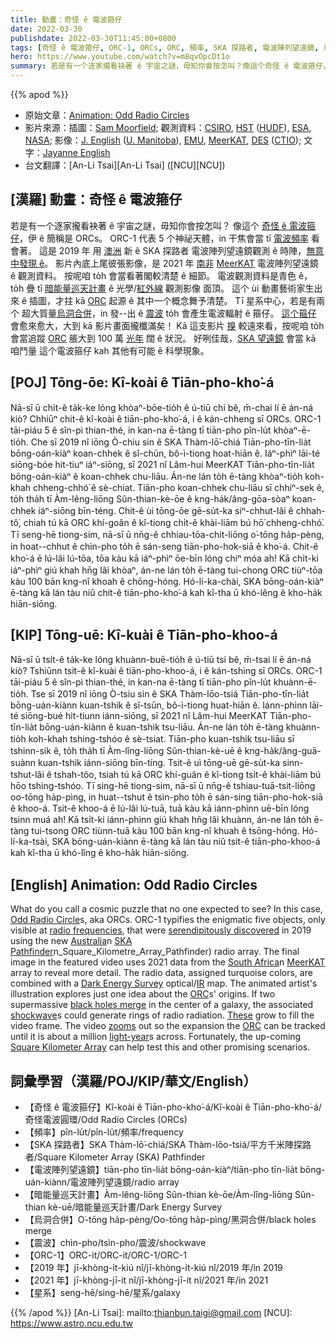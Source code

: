 ```yaml
---
title: 動畫：奇怪 ê 電波箍仔
date: 2022-03-30
publishdate: 2022-03-30T11:45:00+0800
tags: [奇怪 ê 電波箍仔, ORC-1, ORCs, ORC, 頻率, SKA 探路者, 電波陣列望遠鏡, 烏洞合併, 震波, SKA 望遠鏡, MeerKAT 電波陣列望遠鏡, MeerKAT, SKA, 星系]
hero: https://www.youtube.com/watch?v=m8qvOpcDt1o
summary: 若是有一个逐家攏看袂著 ê 宇宙之謎，毋知你會按怎叫？像這个奇怪 ê 電波箍仔，伊 ê 簡稱是 ORCs。
---
```


{{% apod %}}

- 原始文章：[Animation: Odd Radio Circles](https://apod.nasa.gov/apod/ap220330.html)
- 影片來源：插圖：[Sam Moorfield](https://sammoorfield.com/); 觀測資料：[CSIRO](https://www.csiro.au/), [HST](https://hubblesite.org/) ([HUDF](https://esahubble.org/images/heic0611b/)), [ESA](https://www.esa.int/), [NASA](https://www.nasa.gov/);
影像：[J. English](https://jayannecosmoscanvas.wordpress.com/) ([U. Manitoba](https://sci.umanitoba.ca/physics-astronomy/)), [EMU](http://emu-survey.org/), [MeerKAT](https://www.sarao.ac.za/science/meerkat/about-meerkat/), [DES](https://www.darkenergysurvey.org/collaboration-and-sponsors/) ([CTIO](https://noirlab.edu/public/programs/ctio/)); 文字：[Jayanne English](http://www2.physics.umanitoba.ca/u/english/)
- 台文翻譯：[An-Li Tsai][An-Li Tsai] ([NCU][NCU])

## [漢羅] 動畫：奇怪 ê 電波箍仔
若是有一个逐家攏看袂著 ê 宇宙之謎，毋知你會按怎叫？
像這个 [奇怪 ê 電波箍仔][Odd Radio Circle]，伊 ê 簡稱是 ORCs。
ORC-1 代表 5 个神祕天體，in 干焦會當 tī [電波頻率][radio frequencies] 看會著。
這是 2019 年 用 [澳洲][Australia] 新 ê SKA 探路者 電波陣列望遠鏡觀測 ê 時陣，[無意中發現 ê][serendipitously discovered]。
影片內底上尾彼張影像，是 2021 年 [南非][South Africa] [MeerKAT][MeerKAT] 電波陣列望遠鏡 ê 觀測資料。
按呢咱 to̍h 會當看著閣較清楚 ê 細節。
電波觀測資料是青色 ê，to̍h 疊 tī [暗能量巡天計畫][Dark Energy Survey] ê 光學/[紅外線][IR] 觀測影像 面頂。
這个 ùi 動畫藝術家生出來 ê 插圖，才拄 kā [ORC][ORC 1] 起源 ê 其中一个概念舞予清楚。
Tī 星系中心，若是有兩个 超大質量[烏洞合併][black holes merge]，in 發--出 ê [震波][shockwave] to̍h 會產生電波輻射 ê 箍仔。
[這个箍仔][These] 會愈來愈大，大到 kā 影片畫面攏櫼滿矣！
Kā 這支影片 [搝][zooms] 較遠來看，按呢咱 to̍h 會當追蹤 [ORC][ORC 2] 脹大到 100 萬 [光年][light-year] 闊 ê 狀況。
好咧佳哉，[SKA 望遠鏡][Square Kilometer Array] 會當 kā 咱鬥量 這个電波箍仔 kah 其他有可能 ê 科學現象。


## [POJ] Tōng-ōe: Kî-koài ê Tiān-pho-kho͘-á
Nā-sī ū chi̍t-ê ta̍k-ke lóng khòaⁿ-bōe-tio̍h ê ú-tiū chi bê, m̄-chai lí ē án-ná kiò?
Chhiūⁿ chit-ê kî-koài ê tiān-pho-kho͘-á, i ê kán-chheng sī ORCs.
ORC-1 tāi-piáu 5 ê sîn-pì thian-thé, in kan-na ē-tàng tī tiān-pho pîn-lu̍t khòaⁿ-ē-tio̍h.
Che sī 2019 nî iōng Ò-chiu sin ê SKA Thàm-lō͘-chiá Tiān-pho-tīn-lia̍t bōng-oán-kiàⁿ koan-chhek ê sî-chūn, bô-ì-tiong hoat-hiān ê.
Iáⁿ-phìⁿ lāi-té siōng-bóe hit-tiuⁿ iáⁿ-siōng, sī 2021 nî Lâm-hui MeerKAT Tiān-pho-tīn-lia̍t bōng-oán-kiàⁿ ê koan-chhek chu-liāu.
Án-ne lán to̍h ē-tàng khòaⁿ-tio̍h koh-khah chheng-chhó͘ ê sè-chiat.
Tiān-pho koan-chhek chu-liāu sī chhiⁿ-sek ê, to̍h tha̍h tī Àm-lêng-liōng Sûn-thian-kè-ōe ê kng-ha̍k/âng-gōa-sòaⁿ koan-chhek iáⁿ-siōng bīn-téng.
Chit-ê ùi tōng-ōe gē-su̍t-ka siⁿ-chhut-lâi ê chhah-tô͘, chiah tú kā ORC khí-goân ê kî-tiong chi̍t-ê khài-liām bú hō͘ chheng-chhó͘.
Tī seng-hē tiong-sim, nā-sī ū nn̄g-ê chhiau-tōa-chit-liōng o͘-tōng ha̍p-pèng, in hoat--chhut ê chìn-pho to̍h ē sán-seng tiān-pho-hok-siā ê kho͘-á.
Chit-ê kho͘-á ē lú-lâi lú-tōa, tōa kàu kā iáⁿ-phìⁿ ōe-bīn lóng chiⁿ móa ah!
Kā chi̍t-ki iáⁿ-phìⁿ giú khah hn̄g lâi khòaⁿ, án-ne lán to̍h ē-tàng tui-chong ORC tiùⁿ-tōa kàu 100 bān kng-nî khoah ê chōng-hóng.
Hó-lí-ka-chài, SKA bōng-oán-kiàⁿ ē-tàng kā lán tàu niû chit-ê tiān-pho-kho͘-á kah kî-tha ū khó-lêng ê kho-ha̍k hiān-siōng.

## [KIP] Tōng-uē: Kî-kuài ê Tiān-pho-khoo-á
Nā-sī ū tsi̍t-ê ta̍k-ke lóng khuànn-buē-tio̍h ê ú-tiū tsi bê, m̄-tsai lí ē án-ná kiò?
Tshiūnn tsit-ê kî-kuài ê tiān-pho-khoo-á, i ê kán-tshing sī ORCs.
ORC-1 tāi-piáu 5 ê sîn-pì thian-thé, in kan-na ē-tàng tī tiān-pho pîn-lu̍t khuànn-ē-tio̍h.
Tse sī 2019 nî iōng Ò-tsiu sin ê SKA Thàm-lōo-tsiá Tiān-pho-tīn-lia̍t bōng-uán-kiànn kuan-tshik ê sî-tsūn, bô-ì-tiong huat-hiān ê.
Iánn-phìnn lāi-té siōng-bué hit-tiunn iánn-siōng, sī 2021 nî Lâm-hui MeerKAT Tiān-pho-tīn-lia̍t bōng-uán-kiànn ê kuan-tshik tsu-liāu.
Án-ne lán to̍h ē-tàng khuànn-tio̍h koh-khah tshing-tshóo ê sè-tsiat.
Tiān-pho kuan-tshik tsu-liāu sī tshinn-sik ê, to̍h tha̍h tī Àm-lîng-liōng Sûn-thian-kè-uē ê kng-ha̍k/âng-guā-suànn kuan-tshik iánn-siōng bīn-tíng.
Tsit-ê uì tōng-uē gē-su̍t-ka sinn-tshut-lâi ê tshah-tôo, tsiah tú kā ORC khí-guân ê kî-tiong tsi̍t-ê khài-liām bú hōo tshing-tshóo.
Tī sing-hē tiong-sim, nā-sī ū nn̄g-ê tshiau-tuā-tsit-liōng oo-tōng ha̍p-pìng, in huat--tshut ê tsìn-pho to̍h ē sán-sing tiān-pho-hok-siā ê khoo-á.
Tsit-ê khoo-á ē lú-lâi lú-tuā, tuā kàu kā iánn-phìnn uē-bīn lóng tsinn muá ah!
Kā tsi̍t-ki iánn-phìnn giú khah hn̄g lâi khuànn, án-ne lán to̍h ē-tàng tui-tsong ORC tiùnn-tuā kàu 100 bān kng-nî khuah ê tsōng-hóng.
Hó-lí-ka-tsài, SKA bōng-uán-kiànn ē-tàng kā lán tàu niû tsit-ê tiān-pho-khoo-á kah kî-tha ū khó-lîng ê kho-ha̍k hiān-siōng.

## [English] Animation: Odd Radio Circles
What do you call a cosmic puzzle that no one expected to see?
In this case, [Odd Radio Circle][Odd Radio Circle]s, aka ORCs.
ORC-1 typifies the enigmatic five objects, only visible at [radio frequencies][radio frequencies], that were [serendipitously discovered][serendipitously discovered] in 2019 using the new [Australia][Australia]n [SKA Pathfinder][Australia]n_Square_Kilometre_Array_Pathfinder) radio array.
The final image in the featured video uses 2021 data from the [South Africa][South Africa]n [MeerKAT][MeerKAT] array to reveal more detail.
The radio data, assigned turquoise colors, are combined with a [Dark Energy Survey][Dark Energy Survey] optical/[IR][IR] map.
The animated artist's illustration explores just one idea about the [ORC][ORC 1]s' origins.
If two supermassive [black holes merge][black holes merge] in the center of a galaxy, the associated [shockwave][shockwave]s could generate rings of radio radiation.
[These][These] grow to fill the video frame.
The video [zooms][zooms] out so the expansion the [ORC][ORC 2] can be tracked until it is about a million [light-year][light-year]s across.
Fortunately, the up-coming [Square Kilometer Array][Square Kilometer Array] can help test this and other promising scenarios.

## 詞彙學習（漢羅/POJ/KIP/華文/English）
- 【奇怪 ê 電波箍仔】Kî-koài ê Tiān-pho-kho͘-á/Kî-koài ê Tiān-pho-kho͘-á/奇怪電波圓環/Odd Radio Circles (ORCs)
- 【頻率】pîn-lu̍t/pîn-lu̍t/頻率/frequency
- 【SKA 探路者】SKA Thàm-lō͘-chiá/SKA Thàm-lōo-tsiá/平方千米陣探路者/Square Kilometer Array (SKA) Pathfinder
- 【電波陣列望遠鏡】tiān-pho tīn-lia̍t bōng-oán-kiàⁿ/tiān-pho tīn-lia̍t bōng-uán-kiànn/電波陣列望遠鏡/radio array
- 【暗能量巡天計畫】Àm-lêng-liōng Sûn-thian kè-ōe/Àm-lîng-liōng Sûn-thian kè-uē/暗能量巡天計畫/Dark Energy Survey
- 【烏洞合併】O͘-tōng ha̍p-pèng/Oo-tōng ha̍p-pìng/黑洞合併/black holes merge
- 【震波】chìn-pho/tsìn-pho/震波/shockwave
- 【ORC-1】ORC-it/ORC-it/ORC-1/ORC-1
- 【2019 年】jī-khòng-i̍t-kiú nî/jī-khòng-i̍t-kiú nî/2019 年/in 2019
- 【2021 年】jī-khòng-jī-it nî/jī-khòng-jī-it nî/2021 年/in 2021
- 【星系】seng-hē/sing-hē/星系/galaxy

{{% /apod %}}
[An-Li Tsai]: mailto:thianbun.taigi@gmail.com
[NCU]: https://www.astro.ncu.edu.tw


[Odd Radio Circle]:https://en.wikipedia.org/wiki/Odd_radio_circle
[radio frequencies]:https://science.nasa.gov/ems/05_radiowaves
[serendipitously discovered]:https://ui.adsabs.harvard.edu/abs/2021PASA...38....3N/abstract
[Australia]:https://en.wikipedia.org/wiki/Australia
[SKA Pathfinder]:https://en.wikipedia.org/wiki/Australian_Square_Kilometre_Array_Pathfinder
[South Africa]:https://en.wikipedia.org/wiki/South_Africa
[MeerKAT]:https://www.sarao.ac.za/science/meerkat/
[Dark Energy Survey]:https://www.darkenergysurvey.org/the-des-project/overview/
[IR]:https://science.nasa.gov/ems/07_infraredwaves
[ORC 1]:https://www.syfy.com/syfy-wire/not-aliens-but-orcs-what-are-these-mysterious-giant-radio-rings-in-the-sky
[black holes merge]:https://apod.nasa.gov/apod/ap190414.html
[shockwave]:https://apod.nasa.gov/apod/ap110925.html
[These]:https://theconversation.com/odd-radio-circles-that-baffled-astronomers-are-likely-explosions-from-distant-galaxies-178290
[zooms]:https://www.rover.com/blog/wp-content/uploads/2019/07/51nbKlz5ssL.jpg
[ORC 2]:https://youtu.be/fTT3VE61jN8
[light-year]:https://spaceplace.nasa.gov/light-year/en/
[Square Kilometer Array]:https://www.skatelescope.org/history-of-the-skaproject/
